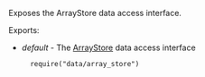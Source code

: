 Exposes the ArrayStore data access interface.

Exports:

- *default* - The [ArrayStore](/api-reference/30%20Data%20Layer/ArrayStore '/Documentation/ApiReference/Data_Layer/ArrayStore/') data access interface

        require("data/array_store")

